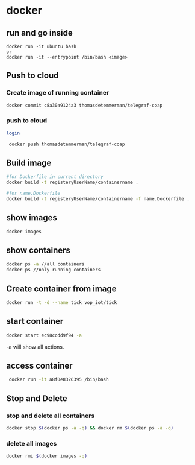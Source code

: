  # docker
## run and go inside
```
docker run -it ubuntu bash
or
docker run -it --entrypoint /bin/bash <image>
```
 ## Push to cloud
### Create image of running container
```sh
docker commit c8a30a9124a3 thomasdetemmerman/telegraf-coap
```
### push to cloud
```sh
login
```
```sh
 docker push thomasdetemmerman/telegraf-coap
 ```
 
 ## Build image
 ```bash
 #for Dockerfile in current directory
 docker build -t registeryUserName/containername .
 
 #for name.Dockerfile
 docker build -t registeryUserName/containername -f name.Dockerfile .
 ```
## show images
```bash 
docker images
```
 
## show containers
```bash
docker ps -a //all containers
docker ps //only running containers
```

## Create container from image
```bash
docker run -t -d --name tick vop_iot/tick
```
## start container
```bash
docker start ec98ccdd9f94 -a
```
-a will show all actions.

## access container

```bash
 docker run -it a8f0e8326395 /bin/bash
 ```
## Stop and Delete
### stop and delete all containers
```bash
docker stop $(docker ps -a -q) && docker rm $(docker ps -a -q)
```

### delete all images
```sh
docker rmi $(docker images -q)
```
